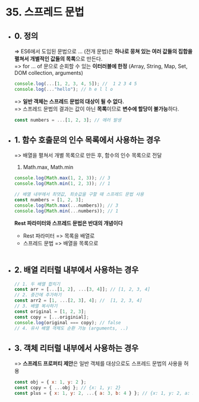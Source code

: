 # 35. 스프레드 문법

- ## 0. 정의

  => ES6에서 도입된 문법으로 ... (전개 문법)은 **하나로 뭉쳐 있는 여러 값들의 집합을 펼쳐서 개별적인 값들의 목록**으로 만든다.<br>
  => for ... of 문으로 순회할 수 있는 **이터러블에 한정** (Array, String, Map, Set, DOM collection, arguments)

  ```javascript
  console.log(...[1, 2, 3, 4, 5]); //  1 2 3 4 5
  console.log(..."hello"); // h e l l o
  ```

  => **일반 객체는 스프레드 문법의 대상이 될 수 없다.**<br>
  => 스프레드 문법의 결과는 값이 아닌 **목록**이므로 **변수에 할당이 불가능**하다.

  ```javascript
  const numbers = ...[1, 2, 3]; // 에러 발생
  ```

- ## 1. 함수 호출문의 인수 목록에서 사용하는 경우

  => 배열을 펼쳐서 개별 목록으로 만든 후, 함수의 인수 목록으로 전달

  1. Math.max, Math.min

  ```javascript
  console.log(Math.max(1, 2, 3)); // 3
  console.log(Math.min(1, 2, 3)); // 1

  // 배열 내부에서 최댓값, 최솟값을 구할 때 스프레드 문법 사용
  const numbers = [1, 2, 3];
  console.log(Math.max(...numbers)); // 3
  console.log(Math.min(...numbers)); // 1
  ```

  **Rest 파라미터와 스프레드 문법은 반대의 개념이다**<br>

  - Rest 파라미터 => 목록을 배열로
  - 스프레드 문법 => 배열을 목록으로<br><br>

- ## 2. 배열 리터럴 내부에서 사용하는 경우

  ```javascript
  // 1. 두 배열 합치기
  const arr = [...[1, 2], ...[3, 4]]; // [1, 2, 3, 4]
  // 2. 중간에 추가하기
  const arr2 = [1, ...[2, 3], 4]; //  [1, 2, 3, 4]
  // 3. 배열 복사하기
  const original = [1, 2, 3];
  const copy = [...originial];
  console.log(original === copy); // false
  // 4. 유사 배열 객체도 순환 가능 (arguments, ..)
  ```

- ## 3. 객체 리터럴 내부에서 사용하는 경우
  => **스프레드 프로퍼티 제안**은 일반 객체를 대상으로도 스프레드 문법의 사용을 허용
  ```javascript
  const obj = { x: 1, y: 2 };
  const copy = { ...obj }; // {x: 1, y: 2}
  const plus = { x: 1, y: 2, ...{ a: 3, b: 4 } }; // {x: 1, y: 2, a: 3, b: 4}
  ```
